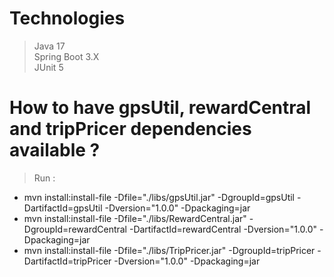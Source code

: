 # Technologies

> Java 17  
> Spring Boot 3.X  
> JUnit 5  

# How to have gpsUtil, rewardCentral and tripPricer dependencies available ?

> Run : 
- mvn install:install-file -Dfile="./libs/gpsUtil.jar" -DgroupId=gpsUtil -DartifactId=gpsUtil -Dversion="1.0.0" -Dpackaging=jar  
- mvn install:install-file -Dfile="./libs/RewardCentral.jar" -DgroupId=rewardCentral -DartifactId=rewardCentral -Dversion="1.0.0" -Dpackaging=jar  
- mvn install:install-file -Dfile="./libs/TripPricer.jar" -DgroupId=tripPricer -DartifactId=tripPricer -Dversion="1.0.0" -Dpackaging=jar
